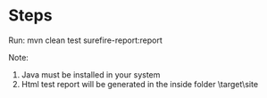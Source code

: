 # Steps

Run:
mvn clean test surefire-report:report

Note: 
1. Java must be installed in your system
2. Html test report will be generated in the inside folder \\target\site
